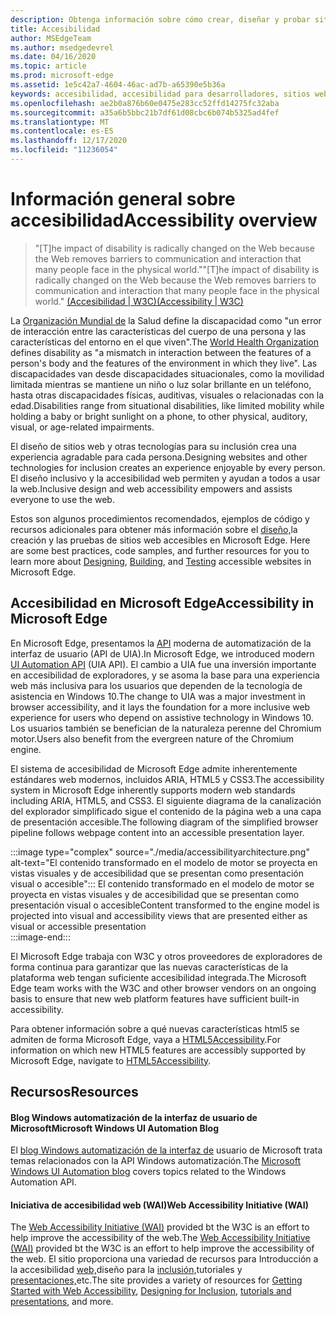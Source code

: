 ```yaml
---
description: Obtenga información sobre cómo crear, diseñar y probar sitios web accesibles en Microsoft Edge.
title: Accesibilidad
author: MSEdgeTeam
ms.author: msedgedevrel
ms.date: 04/16/2020
ms.topic: article
ms.prod: microsoft-edge
ms.assetid: 1e5c42a7-4604-46ac-ad7b-a65390e5b36a
keywords: accesibilidad, accesibilidad para desarrolladores, sitios web accesibles, edge, desarrollo web, ARIA, desarrollador, UIA, Automatización de la interfaz de usuario
ms.openlocfilehash: ae2b0a876b60e0475e283cc52ffd14275fc32aba
ms.sourcegitcommit: a35a6b5bbc21b7df61d08cbc6b074b5325ad4fef
ms.translationtype: MT
ms.contentlocale: es-ES
ms.lasthandoff: 12/17/2020
ms.locfileid: "11236054"
---
```

# <span data-ttu-id="c4b08-104">Información general sobre accesibilidad</span><span class="sxs-lookup"><span data-stu-id="c4b08-104">Accessibility overview</span></span>  

> <span data-ttu-id="c4b08-105">"\[T\]he impact of disability is radically changed on the Web because the Web removes barriers to communication and interaction that many people face in the physical world."</span><span class="sxs-lookup"><span data-stu-id="c4b08-105">"\[T\]he impact of disability is radically changed on the Web because the Web removes barriers to communication and interaction that many people face in the physical world."</span></span> [<span data-ttu-id="c4b08-106">(Accesibilidad | W3C)</span><span class="sxs-lookup"><span data-stu-id="c4b08-106">(Accessibility | W3C)</span></span>][W3CAccessibility]  

<span data-ttu-id="c4b08-107">La [Organización Mundial de][WHODisabilities] la Salud define la discapacidad como "un error de interacción entre las características del cuerpo de una persona y las características del entorno en el que viven".</span><span class="sxs-lookup"><span data-stu-id="c4b08-107">The [World Health Organization][WHODisabilities] defines disability as "a mismatch in interaction between the features of a person's body and the features of the environment in which they live".</span></span>  <span data-ttu-id="c4b08-108">Las discapacidades van desde discapacidades situacionales, como la movilidad limitada mientras se mantiene un niño o luz solar brillante en un teléfono, hasta otras discapacidades físicas, auditivas, visuales o relacionadas con la edad.</span><span class="sxs-lookup"><span data-stu-id="c4b08-108">Disabilities range from situational disabilities, like limited mobility while holding a baby or bright sunlight on a phone, to other physical, auditory, visual, or age-related impairments.</span></span>  

<span data-ttu-id="c4b08-109">El diseño de sitios web y otras tecnologías para su inclusión crea una experiencia agradable para cada persona.</span><span class="sxs-lookup"><span data-stu-id="c4b08-109">Designing websites and other technologies for inclusion creates an experience enjoyable by every person.</span></span>  <span data-ttu-id="c4b08-110">El diseño inclusivo y la accesibilidad web permiten y ayudan a todos a usar la web.</span><span class="sxs-lookup"><span data-stu-id="c4b08-110">Inclusive design and web accessibility empowers and assists everyone to use the web.</span></span>  

<span data-ttu-id="c4b08-111">Estos son algunos procedimientos recomendados, ejemplos de código y [][AccessibilityBuild]recursos adicionales para obtener más información sobre el [diseño,][AccessibilityDesign]la creación y las pruebas de sitios web accesibles en Microsoft Edge. [][AccessibilityTest]</span><span class="sxs-lookup"><span data-stu-id="c4b08-111">Here are some best practices, code samples, and further resources for you to learn more about [Designing][AccessibilityDesign], [Building][AccessibilityBuild], and [Testing][AccessibilityTest] accessible websites in Microsoft Edge.</span></span>  

## <span data-ttu-id="c4b08-112">Accesibilidad en Microsoft Edge</span><span class="sxs-lookup"><span data-stu-id="c4b08-112">Accessibility in Microsoft Edge</span></span>  

<span data-ttu-id="c4b08-113">En Microsoft Edge, presentamos la [API][WindowsWin32AutoEntryui] moderna de automatización de la interfaz de usuario \(API de UIA\).</span><span class="sxs-lookup"><span data-stu-id="c4b08-113">In Microsoft Edge, we introduced modern [UI Automation API][WindowsWin32AutoEntryui] \(UIA API\).</span></span>  <span data-ttu-id="c4b08-114">El cambio a UIA fue una inversión importante en accesibilidad de exploradores, y se asoma la base para una experiencia web más inclusiva para los usuarios que dependen de la tecnología de asistencia en Windows 10.</span><span class="sxs-lookup"><span data-stu-id="c4b08-114">The change to UIA was a major investment in browser accessibility, and it lays the foundation for a more inclusive web experience for users who depend on assistive technology in Windows 10.</span></span>  <span data-ttu-id="c4b08-115">Los usuarios también se benefician de la naturaleza perenne del Chromium motor.</span><span class="sxs-lookup"><span data-stu-id="c4b08-115">Users also benefit from the evergreen nature of the Chromium engine.</span></span>  

<span data-ttu-id="c4b08-116">El sistema de accesibilidad de Microsoft Edge admite inherentemente estándares web modernos, incluidos ARIA, HTML5 y CSS3.</span><span class="sxs-lookup"><span data-stu-id="c4b08-116">The accessibility system in Microsoft Edge inherently supports modern web standards including ARIA, HTML5, and CSS3.</span></span>  <span data-ttu-id="c4b08-117">El siguiente diagrama de la canalización del explorador simplificado sigue el contenido de la página web a una capa de presentación accesible.</span><span class="sxs-lookup"><span data-stu-id="c4b08-117">The following diagram of the simplified browser pipeline follows webpage content into an accessible presentation layer.</span></span>  

:::image type="complex" source="./media/accessibilityarchitecture.png" alt-text="El contenido transformado en el modelo de motor se proyecta en vistas visuales y de accesibilidad que se presentan como presentación visual o accesible":::
   <span data-ttu-id="c4b08-119">El contenido transformado en el modelo de motor se proyecta en vistas visuales y de accesibilidad que se presentan como presentación visual o accesible</span><span class="sxs-lookup"><span data-stu-id="c4b08-119">Content transformed to the engine model is projected into visual and accessibility views that are presented either as visual or accessible presentation</span></span>  
:::image-end:::  

<span data-ttu-id="c4b08-120">El Microsoft Edge trabaja con W3C y otros proveedores de exploradores de forma continua para garantizar que las nuevas características de la plataforma web tengan suficiente accesibilidad integrada.</span><span class="sxs-lookup"><span data-stu-id="c4b08-120">The Microsoft Edge team works with the W3C and other browser vendors on an ongoing basis to ensure that new web platform features have sufficient built-in accessibility.</span></span>  

<span data-ttu-id="c4b08-121">Para obtener información sobre a qué nuevas características html5 se admiten de forma Microsoft Edge, vaya a [HTML5Accessibility][HTML5Accessibility].</span><span class="sxs-lookup"><span data-stu-id="c4b08-121">For information on which new HTML5 features are accessibly supported by Microsoft Edge, navigate to [HTML5Accessibility][HTML5Accessibility].</span></span>  

## <span data-ttu-id="c4b08-122">Recursos</span><span class="sxs-lookup"><span data-stu-id="c4b08-122">Resources</span></span>  

#### <span data-ttu-id="c4b08-123">Blog Windows automatización de la interfaz de usuario de Microsoft</span><span class="sxs-lookup"><span data-stu-id="c4b08-123">Microsoft Windows UI Automation Blog</span></span>  

<span data-ttu-id="c4b08-124">El [blog Windows automatización de la interfaz de][ArchiveBlogsWinuiautomation] usuario de Microsoft trata temas relacionados con la API Windows automatización.</span><span class="sxs-lookup"><span data-stu-id="c4b08-124">The [Microsoft Windows UI Automation blog][ArchiveBlogsWinuiautomation] covers topics related to the Windows Automation API.</span></span>  

#### <span data-ttu-id="c4b08-125">Iniciativa de accesibilidad web (WAI)</span><span class="sxs-lookup"><span data-stu-id="c4b08-125">Web Accessibility Initiative (WAI)</span></span>  

<span data-ttu-id="c4b08-126">The [Web Accessibility Initiative (WAI)][W3CWaiHome] provided bt the W3C is an effort to help improve the accessibility of the web.</span><span class="sxs-lookup"><span data-stu-id="c4b08-126">The [Web Accessibility Initiative (WAI)][W3CWaiHome] provided bt the W3C is an effort to help improve the accessibility of the web.</span></span>  <span data-ttu-id="c4b08-127">El sitio proporciona una variedad de recursos para Introducción a la accesibilidad [web,][W3CWaiGettingstartedOverview]diseño para la [inclusión,][W3CWaiFundamentals]tutoriales y [presentaciones,][W3CWaiTeachAdvocate]etc.</span><span class="sxs-lookup"><span data-stu-id="c4b08-127">The site provides a variety of resources for [Getting Started with Web Accessibility][W3CWaiGettingstartedOverview], [Designing for Inclusion][W3CWaiFundamentals], [tutorials and presentations][W3CWaiTeachAdvocate], and more.</span></span>  

<!-- links -->  

[AccessibilityBuild]: ./build/index.md "Creación de sitios web accesibles | Microsoft Doc"  
[AccessibilityDesign]: ./design.md "Diseño de sitios web accesibles | Microsoft Doc"  
[AccessibilityTest]: ./test.md "Pruebas de accesibilidad | Microsoft Docs"  

[WindowsWin32AutoEntryui]: /windows/win32/winauto/entry-uiauto-win32 "Automatización de la interfaz de usuario | Microsoft Doc"  

[ArchiveBlogsWinuiautomation]: /archive/blogs/winuiautomation/ "Blog Windows automatización de la interfaz de usuario de Microsoft | Microsoft Doc"  

[HTML5Accessibility]: https://html5accessibility.com "Accesibilidad HTML5"  

[W3CAccessibility]: https://w3.org/standards/webdesign/accessibility "Accesibilidad | W3C"  
[W3CWaiFundamentals]: https://w3.org/wai/fundamentals/accessibility-intro "Introducción a la accesibilidad web | Iniciativa de accesibilidad web (WAI) | W3C"  
[W3CWaiGettingstartedOverview]: https://w3.org/wai/gettingstarted/Overview "Introducción: Hacer que un sitio web sea accesible | Iniciativa de accesibilidad web (WAI) | W3C"  
[W3CWaiHome]: https://w3.org/wai "Iniciativa de accesibilidad web (WAI) | W3C"  
[W3CWaiTeachAdvocate]: https://w3.org/wai/teach-advocate "Información general sobre profesores y | Iniciativa de accesibilidad web (WAI) | W3C"  

[WHODisabilities]: https://who.int/topics/disabilities "Discapacidades | Quién"  

